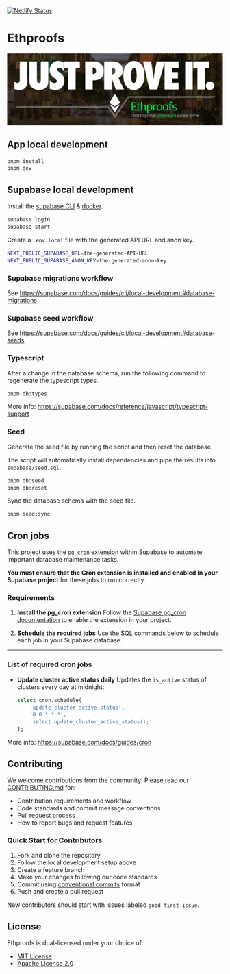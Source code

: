 [![Netlify Status](https://api.netlify.com/api/v1/badges/6aef8d9a-757e-4588-9cde-8864c655dfd5/deploy-status?branch=main)](https://app.netlify.com/sites/ethproofs/deploys?branch=main)

# Ethproofs

![Header PNG](./public/images/just-prove-it.png)

## App local development

```bash
pnpm install
pnpm dev
```

## Supabase local development

Install the [supabase CLI](https://supabase.com/docs/guides/cli/getting-started) & [docker](https://docs.docker.com/get-started/get-docker/).

```bash
supabase login
supabase start
```

Create a `.env.local` file with the generated API URL and anon key.

```bash
NEXT_PUBLIC_SUPABASE_URL=the-generated-API-URL
NEXT_PUBLIC_SUPABASE_ANON_KEY=the-generated-anon-key
```

### Supabase migrations workflow

See https://supabase.com/docs/guides/cli/local-development#database-migrations

### Supabase seed workflow

See https://supabase.com/docs/guides/cli/local-development#database-seeds

### Typescript

After a change in the database schema, run the following command to regenerate the typescript types.

```bash
pnpm db:types
```

More info: https://supabase.com/docs/reference/javascript/typescript-support

### Seed

Generate the seed file by running the script and then reset the database.

The script will automatically install dependencies and pipe the results into `supabase/seed.sql`.

```bash
pnpm db:seed
pnpm db:reset
```

Sync the database schema with the seed file.

```bash
pnpm seed:sync
```

## Cron jobs

This project uses the [`pg_cron`](https://github.com/citusdata/pg_cron) extension within Supabase to automate important database maintenance tasks.

**You must ensure that the Cron extension is installed and enabled in your Supabase project** for these jobs to run correctly.

### Requirements

1. **Install the pg_cron extension**
   Follow the [Supabase pg_cron documentation](https://supabase.com/docs/guides/cron/install) to enable the extension in your project.

2. **Schedule the required jobs**
   Use the SQL commands below to schedule each job in your Supabase database.

---

### List of required cron jobs

- **Update cluster active status daily**
  Updates the `is_active` status of clusters every day at midnight:
  ```sql
  select cron.schedule(
      'update-cluster-active-status',
      '0 0 * * *',
      'select update_cluster_active_status();'
  );
  ```

More info: https://supabase.com/docs/guides/cron

## Contributing

We welcome contributions from the community! Please read our [CONTRIBUTING.md](./CONTRIBUTING.md) for:

- Contribution requirements and workflow
- Code standards and commit message conventions
- Pull request process
- How to report bugs and request features

### Quick Start for Contributors

1. Fork and clone the repository
2. Follow the local development setup above
3. Create a feature branch
4. Make your changes following our code standards
5. Commit using [conventional commits](https://www.conventionalcommits.org/) format
6. Push and create a pull request

New contributors should start with issues labeled `good first issue`.

## License

Ethproofs is dual-licensed under your choice of:

- [MIT License](LICENSE-MIT)
- [Apache License 2.0](LICENSE-APACHE)
